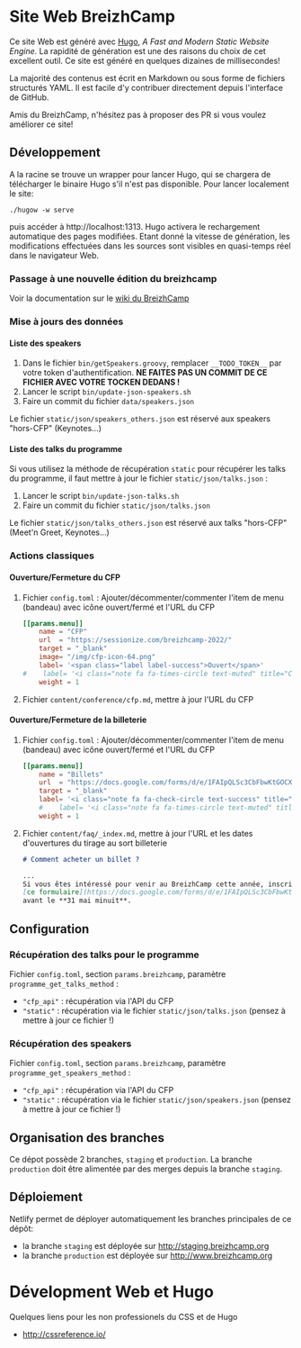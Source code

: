 # Site Web BreizhCamp

Ce site Web est généré avec [Hugo](https://gohugo.io/), _A Fast and Modern Static Website Engine_. La rapidité de génération est une des raisons du choix de cet excellent outil. Ce site est généré en quelques dizaines de millisecondes!

La majorité des contenus est écrit en Markdown ou sous forme de fichiers structurés YAML. Il est facile d'y contribuer directement depuis l'interface de GitHub.

Amis du BreizhCamp, n'hésitez pas à proposer des PR si vous voulez améliorer ce site!

## Développement

A la racine se trouve un wrapper pour lancer Hugo, qui se chargera de télécharger le binaire Hugo s'il n'est pas disponible. Pour lancer localement le site:

    ./hugow -w serve

puis accéder à http://localhost:1313. Hugo activera le rechargement automatique des pages modifiées. Etant donné la vitesse de génération, les modifications effectuées dans les sources sont visibles en quasi-temps réel dans le navigateur Web.

### Passage à une nouvelle édition du breizhcamp

Voir la documentation sur le [wiki du BreizhCamp](https://breizhcamp.gitlab.io/all/wiki/infra/siteweb/)

### Mise à jours des données

#### Liste des speakers

1.  Dans le fichier `bin/getSpeakers.groovy`, remplacer `__TODO_TOKEN__` par votre token d'authentification.
    **NE FAITES PAS UN COMMIT DE CE FICHIER AVEC VOTRE TOCKEN DEDANS !**
1.  Lancer le script `bin/update-json-speakers.sh`
1.  Faire un commit du fichier `data/speakers.json`

Le fichier `static/json/speakers_others.json` est réservé aux speakers "hors-CFP" (Keynotes...)


#### Liste des talks du programme

Si vous utilisez la méthode de récupération `static` pour récupérer les talks du programme,
il faut mettre à jour le fichier `static/json/talks.json` :

1.  Lancer le script `bin/update-json-talks.sh`
1.  Faire un commit du fichier `static/json/talks.json`

Le fichier `static/json/talks_others.json` est réservé aux talks "hors-CFP" (Meet'n Greet, Keynotes...)


### Actions classiques

#### Ouverture/Fermeture du CFP

1. Fichier `config.toml` : Ajouter/décommenter/commenter l'item de menu (bandeau) avec icône ouvert/fermé et l'URL du CFP
    ```toml
    [[params.menu]]
        name = "CFP"
        url  = "https://sessionize.com/breizhcamp-2022/"
        target = "_blank"
        image= "/img/cfp-icon-64.png"
        label= '<span class="label label-success">Ouvert</span>'
    #    label= '<i class="note fa fa-times-circle text-muted" title="Clos"></i>'
        weight = 1
    ```
2. Fichier `content/conference/cfp.md`, mettre à jour l'URL du CFP


#### Ouverture/Fermeture de la billeterie

1. Fichier `config.toml` : Ajouter/décommenter/commenter l'item de menu (bandeau) avec icône ouvert/fermé et l'URL du CFP
    ```toml
    [[params.menu]]
        name = "Billets"
        url  = "https://docs.google.com/forms/d/e/1FAIpQLSc3CbFbwKtGOCX7tbU4pXPg6LOOEB9xbp5LCpgfVlNiqFy8hg/viewform"
        target = "_blank"
        label= '<i class="note fa fa-check-circle text-success" title="Billetterie avec tirage au sort : inscriptions ouvertes"></i>'
        #    label= '<i class="note fa fa-times-circle text-muted" title="Billetterie avec tirage au sort : inscriptions closes"></i>'
        weight = 1
    ```
2. Fichier `content/faq/_index.md`, mettre à jour l'URL et les dates d'ouvertures du tirage au sort billeterie
    ```markdown
    # Comment acheter un billet ?
    
    ...
    Si vous êtes intéressé pour venir au BreizhCamp cette année, inscrivez-vous au tirage au sort via
    [ce formulaire](https://docs.google.com/forms/d/e/1FAIpQLSc3CbFbwKtGOCX7tbU4pXPg6LOOEB9xbp5LCpgfVlNiqFy8hg/viewform)
    avant le **31 mai minuit**.
    ```


## Configuration

### Récupération des talks pour le programme

Fichier `config.toml`, section `params.breizhcamp`, paramètre `programme_get_talks_method` :
-   `"cfp_api"` : récupération via l'API du CFP
-   `"static"` : récupération via le fichier `static/json/talks.json` (pensez à mettre à jour ce fichier !)

### Récupération des speakers

Fichier `config.toml`, section `params.breizhcamp`, paramètre `programme_get_speakers_method` :
-   `"cfp_api"` : récupération via l'API du CFP
-   `"static"` : récupération via le fichier `static/json/speakers.json` (pensez à mettre à jour ce fichier !)


## Organisation des branches

Ce dépot possède 2 branches, `staging` et `production`. La branche `production` doit être alimentée par des merges depuis la branche `staging`.

## Déploiement

Netlify permet de déployer automatiquement les branches principales de ce dépôt:

* la branche `staging` est déployée sur http://staging.breizhcamp.org
* la branche `production` est déployée sur http://www.breizhcamp.org

# Dévelopment Web et Hugo

Quelques liens pour les non professionels du CSS et de Hugo

* http://cssreference.io/
